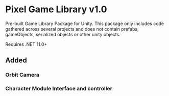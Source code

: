 # Pixel Game Library v1.0
Pre-built Game Library Package for Unity. This package 
only includes code gathered across several projects and does not contain
prefabs, gameObjects, serialized objects or other unity objects.

Requires .NET 11.0+

## Added
### Orbit Camera
### Character Module Interface and controller
